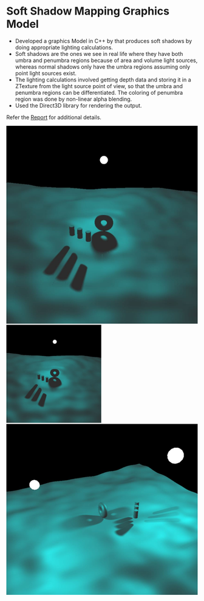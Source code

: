# Soft Shadow Mapping Graphics Model

- Developed a graphics Model in C++ by that produces soft shadows by doing appropriate lighting calculations. 
- Soft shadows are the ones we see in real life where they have both umbra and penumbra regions because of area and volume light sources, whereas normal shadows only have the umbra regions assuming only point light sources exist. 
- The lighting calculations involved getting depth data and storing it in a ZTexture from the light source point of view, so that the umbra and penumbra regions can be differentiated. The coloring of penumbra region was done by non-linear alpha blending. 
- Used the Direct3D library for rendering the output.

Refer the [Report](https://github.com/Charan000/SoftShadowVolumes/blob/main/Soft%20Shadow%20Volumes.pdf) for additional details.

![alt text](https://github.com/Charan000/SoftShadowVolumes/blob/main/Shadows/images/test1.JPG?raw=true)
<img src="https://github.com/Charan000/SoftShadowVolumes/blob/main/Shadows/images/test1.JPG" alt="Your image title" width="250"/>
![alt text](https://github.com/Charan000/SoftShadowVolumes/blob/main/Shadows/images/test2.JPG?raw=true)
